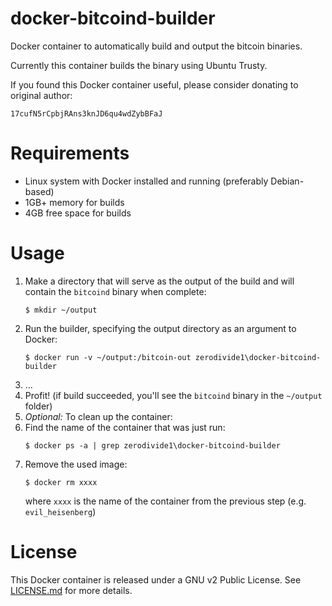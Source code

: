 docker-bitcoind-builder
=======================

Docker container to automatically build and output the bitcoin binaries.

Currently this container builds the binary using Ubuntu Trusty.

If you found this Docker container useful, please consider donating to original author:
```
17cufN5rCpbjRAns3knJD6qu4wdZybBFaJ
```

Requirements
============
* Linux system with Docker installed and running (preferably Debian-based)
* 1GB+ memory for builds
* 4GB free space for builds

Usage
=====
1. Make a directory that will serve as the output of the build and will contain the `bitcoind` binary when complete:
   ```
   $ mkdir ~/output
   ````
2. Run the builder, specifying the output directory as an argument to Docker:
   ```
   $ docker run -v ~/output:/bitcoin-out zerodivide1\docker-bitcoind-builder
   ```
3. ...
4. Profit! (if build succeeded, you'll see the `bitcoind` binary in the `~/output` folder)
5. _Optional:_ To clean up the container:
 1. Find the name of the container that was just run:
    ```
    $ docker ps -a | grep zerodivide1\docker-bitcoind-builder
    ```
 2. Remove the used image:
    ```
    $ docker rm xxxx
    ```
    where `xxxx` is the name of the container from the previous step (e.g. `evil_heisenberg`)

License
=======
This Docker container is released under a GNU v2 Public License. See [LICENSE.md](LICENSE.md) for more details.
